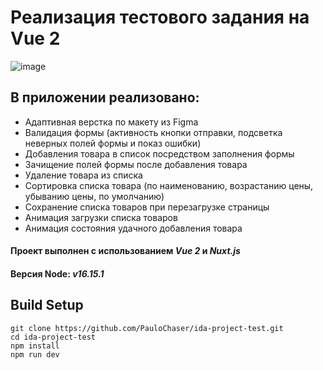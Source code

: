 # Реализация тестового задания на Vue 2



![image](https://github.com/PauloChaser/ida-project-test/blob/master/vue-test.gif)

## В приложении реализовано:

* Адаптивная верстка по макету из Figma
* Валидация формы (активность кнопки отправки, подсветка неверных полей формы и показ ошибки)
* Добавления товара в список посредством заполнения формы
* Зачищение полей формы после добавления товара
* Удаление товара из списка
* Сортировка списка товара (по наименованию, возрастанию цены, убыванию цены, по умолчанию)
* Сохранение списка товаров при перезагрузке страницы
* Анимация загрузки списка товаров
* Анимация состояния удачного добавления товара

#### Проект выполнен с использованием _Vue 2_ и _Nuxt.js_
#### Версия Node: _v16.15.1_

## Build Setup

```
git clone https://github.com/PauloChaser/ida-project-test.git
cd ida-project-test
npm install
npm run dev

```
